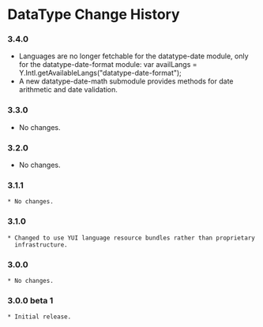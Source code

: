 DataType Change History
=======================

### 3.4.0
   * Languages are no longer fetchable for the datatype-date module, only for
     the datatype-date-format module:
        var availLangs = Y.Intl.getAvailableLangs("datatype-date-format");
   * A new datatype-date-math submodule provides methods for date arithmetic 
     and date validation.

### 3.3.0
   * No changes.

### 3.2.0
   * No changes.

### 3.1.1
    * No changes.

### 3.1.0
    * Changed to use YUI language resource bundles rather than proprietary
      infrastructure. 

### 3.0.0
    * No changes.

### 3.0.0 beta 1
    * Initial release.

